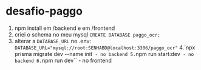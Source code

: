# desafio-paggo

1. npm install em /backend e em /frontend
2. criei o schema no meu mysql ``CREATE DATABASE paggo_ocr;``
3. alterar a ``DATABASE_URL`` no .env: ``DATABASE_URL="mysql://root:SENHABD@localhost:3306/paggo_ocr"``
4.`npx prisma migrate dev --name init`` - no backend
5.``npm run start:dev`` - no backend
6.``npm run dev`` - no frontend